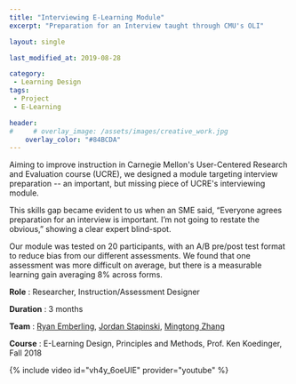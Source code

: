 ```yaml
---
title: "Interviewing E-Learning Module"
excerpt: "Preparation for an Interview taught through CMU's OLI"

layout: single

last_modified_at: 2019-08-28

category:
 - Learning Design
tags: 
 - Project
 - E-Learning

header:
#     # overlay_image: /assets/images/creative_work.jpg
    overlay_color: "#84BCDA"
---
```

Aiming to improve instruction in Carnegie Mellon's User-Centered Research and Evaluation course (UCRE), we designed a module targeting interview preparation -- an important, but missing piece of UCRE's interviewing module. 

This skills gap became evident to us when an SME said, “Everyone agrees preparation for an interview is important. I’m not going to restate the obvious,” showing a clear expert blind-spot.

Our module was tested on 20 participants, with an A/B pre/post test format to reduce bias from our different assessments. We found that one assessment was more difficult on average, but there is a measurable learning gain averaging 8% across forms.

**Role** : Researcher, Instruction/Assessment Designer

**Duration** : 3 months

**Team** : [Ryan Emberling](https://emberling.education/#/about), [Jordan Stapinski](https://www.linkedin.com/in/jordan-stapinski-93712b100/), [Mingtong Zhang](https://www.linkedin.com/in/mingtong-zhang/)

**Course** : E-Learning Design, Principles and Methods, Prof. Ken Koedinger, Fall 2018

{% include video id="vh4y_6oeUIE" provider="youtube" %}
